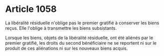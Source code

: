 # Article 1058

La libéralité résiduelle n'oblige pas le premier gratifié à conserver les biens reçus. Elle l'oblige à transmettre les biens subsistants.

Lorsque les biens, objets de la libéralité résiduelle, ont été aliénés par le premier gratifié, les droits du second bénéficiaire ne se reportent ni sur le produit de ces aliénations ni sur les nouveaux biens acquis.
